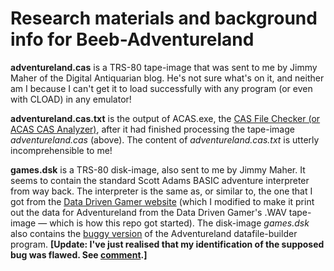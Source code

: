 # Research materials and background info for Beeb-Adventureland

**adventureland.cas** is a TRS-80 tape-image that was sent to me by Jimmy Maher of the Digital Antiquarian blog. He's not sure what's on it, and neither am I because I can't get it to load successfully with any program (or even with CLOAD) in any emulator!

**adventureland.cas.txt** is the output of ACAS.exe, the [CAS File Checker (or ACAS CAS Analyzer)](http://www.trs-80.com/wordpress/conversion-tape-utilities/), after it had finished processing the tape-image _adventureland.cas_ (above). The content of _adventureland.cas.txt_ is utterly incomprehensible to me!

**games.dsk** is a TRS-80 disk-image, also sent to me by Jimmy Maher. It seems to contain the standard Scott Adams BASIC adventure interpreter from way back. The interpreter is the same as, or similar to, the one that I got from the [Data Driven Gamer website](http://datadrivengamer.blogspot.com/2018/11/adventureland-introduction-to-trs-80.html) (which I modified to make it print out the data for Adventureland from the Data Driven Gamer's .WAV tape-image — which is how this repo got started). The disk-image _games.dsk_ also contains the [buggy version](https://github.com/ahope1/Beeb-Adventureland/issues/5#issue-689671276) of the Adventureland datafile-builder program. **[Update: I've just realised that my identification of the supposed bug was flawed. See [comment](https://github.com/ahope1/Beeb-Adventureland/issues/5#issuecomment-689749549).]**

